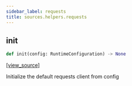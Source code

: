 ```yaml
---
sidebar_label: requests
title: sources.helpers.requests
---
```


## init

```python
def init(config: RuntimeConfiguration) -> None
```

[[view_source]](https://github.com/dlt-hub/dlt/blob/f0690715274590fc4cacf1165e3661aaa7af1c15/dlt/sources/helpers/requests/__init__.py#L39)

Initialize the default requests client from config

